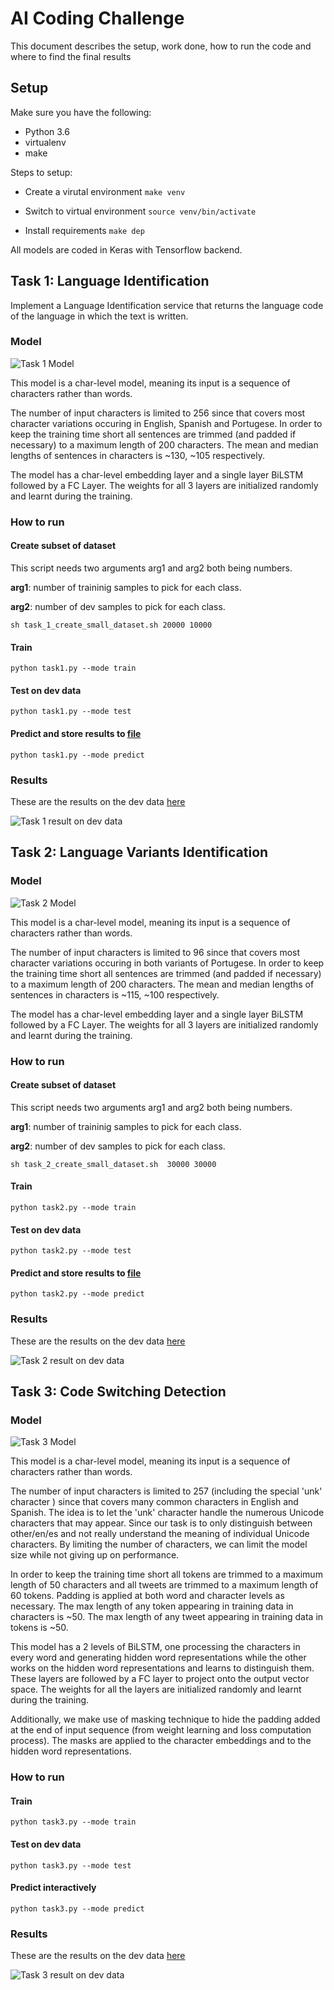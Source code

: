 # AI Coding Challenge

This document describes the setup, work done, how to run the code and where to find the final results

## Setup

Make sure you have the following:

+ Python 3.6
+ virtualenv
+ make

Steps to setup:

+ Create a virutal environment `make venv`

+ Switch to virtual environment `source venv/bin/activate`

+ Install requirements `make dep`

All models are coded in Keras with Tensorflow backend.

## Task 1: Language Identification

Implement a Language Identification service that returns the language code of the language in which the text is written.

### Model

![Task 1 Model](model_images/task1.png)

This model is a char-level model, meaning its input is a sequence of characters rather than words.


The number of input characters is limited to 256 since that covers most character variations occuring in English, Spanish and Portugese.
In order to keep the training time short all sentences are trimmed (and padded if necessary) to a maximum length of 200 characters.
The mean and median lengths of sentences in characters is ~130, ~105 respectively.

The model has a char-level embedding layer and a single layer BiLSTM followed by a FC Layer. The weights for all 3 layers are initialized randomly and learnt during the training.

### How to run

#### Create subset of dataset

This script needs two arguments arg1 and arg2 both being numbers.

**arg1**: number of traininig samples to pick for each class.

**arg2**: number of dev samples to pick for each class.

`sh task_1_create_small_dataset.sh 20000 10000`

#### Train

`python task1.py --mode train`

#### Test on dev data

`python task1.py --mode test`

#### Predict and store results to [file](langid/langid.test_labels)

`python task1.py --mode predict`

### Results

These are the results on the dev data [here](langid-data-small/task1/test)

![Task 1 result on dev data](results/task1.png)

## Task 2: Language Variants Identification

### Model

![Task 2 Model](model_images/task2.png)

This model is a char-level model, meaning its input is a sequence of characters rather than words.

The number of input characters is limited to 96 since that covers most character variations occuring in both variants of Portugese. 
In order to keep the training time short all sentences are trimmed (and padded if necessary) to a maximum length of 200 characters.
The mean and median lengths of sentences in characters is ~115, ~100 respectively.

The model has a char-level embedding layer and a single layer BiLSTM followed by a FC Layer. The weights for all 3 layers are initialized randomly and learnt during the training.

### How to run

#### Create subset of dataset

This script needs two arguments arg1 and arg2 both being numbers.

**arg1**: number of traininig samples to pick for each class.

**arg2**: number of dev samples to pick for each class.

`sh task_2_create_small_dataset.sh  30000 30000`

#### Train

`python task2.py --mode train`

#### Test on dev data

`python task2.py --mode test`

#### Predict and store results to [file](langid/langid-variants.test_labels)

`python task2.py --mode predict`

### Results

These are the results on the dev data [here](langid-data-small/task2/test)

![Task 2 result on dev data](results/task2.png)

## Task 3: Code Switching Detection

### Model

![Task 3 Model](model_images/task3.png)

This model is a char-level model, meaning its input is a sequence of characters rather than words.

The number of input characters is limited to 257 (including the special 'unk' character ) since that covers many common characters in English and Spanish. The idea is to let the 'unk' character handle the numerous Unicode characters that may appear. Since our task is to only distinguish between other/en/es and not really understand the meaning of individual Unicode characters. By limiting the number of characters, we can limit the model size while not giving up on performance.

In order to keep the training time short all tokens are trimmed to a maximum length of 50 characters and all tweets are trimmed to a maximum length of 60 tokens. Padding is applied at both word and character levels as necessary.
The max length of any token appearing in training data in characters is ~50.
The max length of any tweet appearing in training data in tokens is ~50.

This model has a 2 levels of BiLSTM, one processing the characters in every word and generating hidden word representations while the other works on the hidden word representations and learns to distinguish them. These layers are followed by a FC layer to project onto the output vector space. The weights for all the layers are initialized randomly and learnt during the training.

Additionally, we make use of masking technique to hide the padding added at the end of input sequence (from weight learning and loss computation process). The masks are applied to the character embeddings and to the hidden word representations.

### How to run

#### Train

`python task3.py --mode train`

#### Test on dev data

`python task3.py --mode test`

#### Predict interactively

`python task3.py --mode predict`

### Results

These are the results on the dev data [here](code_switching/data/dev_data.tsv)

![Task 3 result on dev data](results/task3.png)
